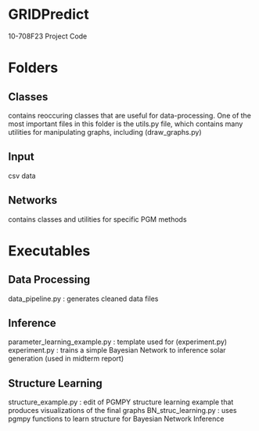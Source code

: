 # GRIDPredict
10-708F23 Project Code

# Folders

## Classes
contains reoccuring classes that are useful for data-processing. One of the most important files in this folder is the utils.py file, which contains many utilities for manipulating graphs, including (draw_graphs.py)

## Input
csv data

## Networks
contains classes and utilities for specific PGM methods

# Executables

## Data Processing

data_pipeline.py : generates cleaned data files


## Inference

parameter_learning_example.py : template used for (experiment.py)
experiment.py : trains a simple Bayesian Network to inference solar generation (used in midterm report)

## Structure Learning

structure_example.py : edit of PGMPY structure learning example that produces visualizations of the final graphs
BN_struc_learning.py : uses pgmpy functions to learn structure for Bayesian Network Inference
